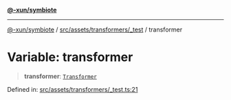 [**@-xun/symbiote**](../../../../../README.md)

***

[@-xun/symbiote](../../../../../README.md) / [src/assets/transformers/\_test](../README.md) / transformer

# Variable: transformer

> **transformer**: [`Transformer`](../../../type-aliases/Transformer.md)

Defined in: [src/assets/transformers/\_test.ts:21](https://github.com/Xunnamius/symbiote/blob/79d395cced979d17188580f3f3b776aa6e57df18/src/assets/transformers/_test.ts#L21)
